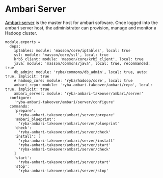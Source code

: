 
# Ambari Server

[Ambari-server][Ambari-server] is the master host for ambari software.
Once logged into the ambari server host, the administrator can  provision, 
manage and monitor a Hadoop cluster.

    module.exports =
      deps:
        iptables: module: 'masson/core/iptables', local: true
        ssl: module: 'masson/core/ssl', local: true
        krb5_client: module: 'masson/core/krb5_client', local: true
        java: module: 'masson/commons/java', local: true, recommanded: true
        db_admin: module: 'ryba/commons/db_admin', local: true, auto: true, implicit: true
        # hadoop_core: module: 'ryba/hadoop/core', local: true
        ambari_repo: module: 'ryba-ambari-takeover/ambari/repo', local: true, implicit: true
        ambari_server: module: 'ryba-ambari-takeover/ambari/server'
      configure:
        'ryba-ambari-takeover/ambari/server/configure'
      commands:
        'prepare':
          'ryba-ambari-takeover/ambari/server/prepare'
        'ambari_blueprint':
          'ryba-ambari-takeover/ambari/server/blueprint'
        'check':
          'ryba-ambari-takeover/ambari/server/check'
        'install': [
          'ryba-ambari-takeover/ambari/server/install'
          'ryba-ambari-takeover/ambari/server/start'
          'ryba-ambari-takeover/ambari/server/check'
        ]
        'start':
          'ryba-ambari-takeover/ambari/server/start'
        'stop':
          'ryba-ambari-takeover/ambari/server/stop'

[Ambari-server]: http://ambari.apache.org
